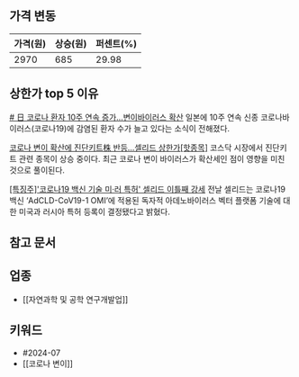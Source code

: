 ## 가격 변동
| 가격(원) | 상승(원) | 퍼센트(%) |
| ----- | ----- | ------ |
| 2970  | 685   | 29.98  |
## 상한가 top 5 이유
[# 日 코로나 환자 10주 연속 증가…변이바이러스 확산](https://www.donga.com/news/Inter/article/all/20240721/126037172/1)
일본에 10주 연속 신종 코로나바이러스(코로나19)에 감염된 환자 수가 늘고 있다는 소식이 전해졌다.

[코로나 변이 확산에 진단키트株 반등…셀리드 상한가[핫종목]](https://n.news.naver.com/mnews/article/421/0007683355)
코스닥 시장에서 진단키트 관련 종목이 상승 중이다. 최근 코로나 변이 바이러스가 확산세인 점이 영향을 미친 것으로 풀이된다.

[[특징주]'코로나19 백신 기술 미·러 특허' 셀리드 이틀째 강세](https://n.news.naver.com/mnews/article/277/0005449942)
전날 셀리드는 코로나19 백신 ‘AdCLD-CoV19-1 OMI’에 적용된 독자적 아데노바이러스 벡터 플랫폼 기술에 대한 미국과 러시아 특허 등록이 결정됐다고 밝혔다.
## 참고 문서
## 업종
- [[자연과학 및 공학 연구개발업]]
## 키워드
- #2024-07
- [[코로나 변이]]
